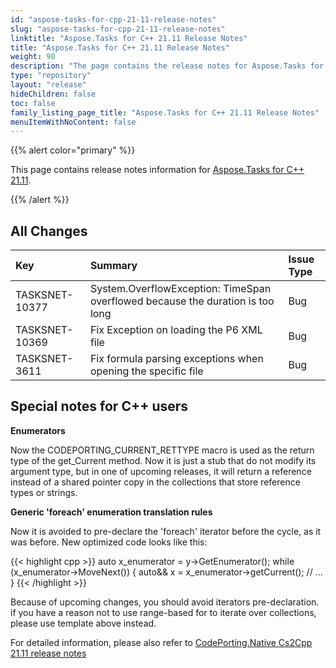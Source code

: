 ```yaml
---
id: "aspose-tasks-for-cpp-21-11-release-notes"
slug: "aspose-tasks-for-cpp-21-11-release-notes"
linktitle: "Aspose.Tasks for C++ 21.11 Release Notes"
title: "Aspose.Tasks for C++ 21.11 Release Notes"
weight: 90
description: "The page contains the release notes for Aspose.Tasks for C++ 21.11."
type: "repository"
layout: "release"
hideChildren: false
toc: false
family_listing_page_title: "Aspose.Tasks for C++ 21.11 Release Notes"
menuItemWithNoContent: false
---
```


{{% alert color="primary" %}} 

This page contains release notes information for [Aspose.Tasks for C++ 21.11](https://releases.aspose.com/tasks/cpp/new-releases/aspose.tasks-for-c---21.11/).

{{% /alert %}}

## **All Changes**
|**Key**|**Summary**|**Issue Type**|
| :- | :- | :- |
| TASKSNET-10377 | System.OverflowException: TimeSpan overflowed because the duration is too long | Bug |
| TASKSNET-10369 | Fix Exception on loading the P6 XML file | Bug |
| TASKSNET-3611 | Fix formula parsing exceptions when opening the specific file | Bug |

## **Special notes for C++ users**

**Enumerators**

Now the CODEPORTING_CURRENT_RETTYPE macro is used as the return type of the get_Current method. Now it is just a stub that do not modify its argument type, but in one of upcoming releases, it will return a reference instead of a shared pointer copy in the collections that store reference types or strings.

**Generic 'foreach' enumeration translation rules**

Now it is avoided to pre-declare the 'foreach' iterator before the cycle, as it was before. New optimized code looks like this:

{{< highlight cpp >}}
auto x_enumerator = y->GetEnumerator();
while (x_enumerator->MoveNext())
{
   auto&& x = x_enumerator->getCurrent();
   // ...
}
{{< /highlight >}}

Because of upcoming changes, you should avoid iterators pre-declaration. if you have a reason not to use range-based for to iterate over collections, please use template above instead.

For detailed information, please also refer to [CodePorting.Native Cs2Cpp 21.11 release notes](https://docs.codeporting.com/native/cs2cpp/release-notes/2021/codeporting-native-cs2cpp-21-11)
